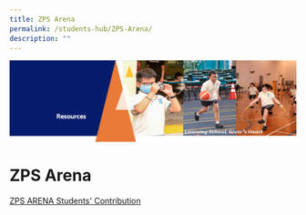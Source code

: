 ```yaml
---
title: ZPS Arena
permalink: /students-hub/ZPS-Arena/
description: ""
---
```

![](/images/Resourcesheader2.png)

ZPS Arena
=========

[ZPS ARENA Students' Contribution](https://sites.google.com/moe.edu.sg/zpsarena/home)